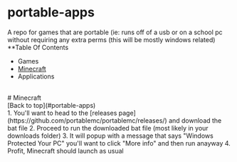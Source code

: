 # portable-apps
A repo for games that are portable (ie: runs off of a usb or on a school pc without requiring any extra perms (this will be mostly windows related)
<br>
**Table Of Contents
- Games
 - [Minecraft](#Minecraft)
- Applications
<br>
# Minecraft
<br>
[Back to top](#portable-apps)
<br>
1. You'll want to head to the [releases page](https://github.com/portablemc/portablemc/releases/) and download the bat file
2. Proceed to run the downloaded bat file (most likely in your downloads folder)
3. It will popup with a message that says "Windows Protected Your PC" you'll want to click "More info" and then run anayway
4. Profit, Minecraft should launch as usual
